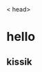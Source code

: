 <html> 
  < head>
  <title>desktops</title>
    <body>
<h1>hello</h1>
<h2>kissik</h2>
</head>
    </body>
</html>
